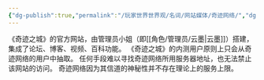 ```yaml
---
{"dg-publish":true,"permalink":"/玩家世界世界观/名词/网站媒体/奇迹网络/","dgPassFrontmatter":true}
---
```


《奇迹之城》的官方网站，由管理员小姐（即[[角色/管理员/云墨\|云墨]]）搭建，集成了论坛、博客、视频、百科功能。
《奇迹之城》的内测用户原则上只会从奇迹网络的用户中抽取。
任何手段难以寻找奇迹网络所用服务器地址，也无法禁止该网站的访问。
奇迹网络因为其信道的神秘性并不存在理论上的服务上限。

